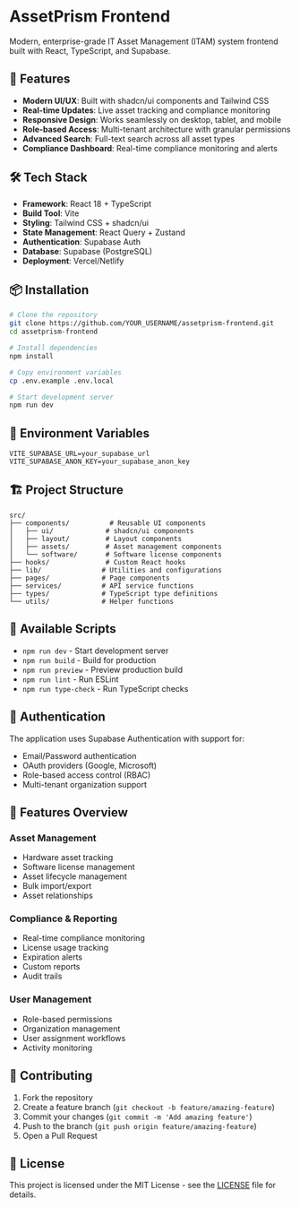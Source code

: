# AssetPrism Frontend

Modern, enterprise-grade IT Asset Management (ITAM) system frontend built with React, TypeScript, and Supabase.

## 🚀 Features

- **Modern UI/UX**: Built with shadcn/ui components and Tailwind CSS
- **Real-time Updates**: Live asset tracking and compliance monitoring
- **Responsive Design**: Works seamlessly on desktop, tablet, and mobile
- **Role-based Access**: Multi-tenant architecture with granular permissions
- **Advanced Search**: Full-text search across all asset types
- **Compliance Dashboard**: Real-time compliance monitoring and alerts

## 🛠 Tech Stack

- **Framework**: React 18 + TypeScript
- **Build Tool**: Vite
- **Styling**: Tailwind CSS + shadcn/ui
- **State Management**: React Query + Zustand
- **Authentication**: Supabase Auth
- **Database**: Supabase (PostgreSQL)
- **Deployment**: Vercel/Netlify

## 📦 Installation

```bash
# Clone the repository
git clone https://github.com/YOUR_USERNAME/assetprism-frontend.git
cd assetprism-frontend

# Install dependencies
npm install

# Copy environment variables
cp .env.example .env.local

# Start development server
npm run dev
```

## 🔧 Environment Variables

```env
VITE_SUPABASE_URL=your_supabase_url
VITE_SUPABASE_ANON_KEY=your_supabase_anon_key
```

## 🏗 Project Structure

```
src/
├── components/          # Reusable UI components
│   ├── ui/             # shadcn/ui components
│   ├── layout/         # Layout components
│   ├── assets/         # Asset management components
│   └── software/       # Software license components
├── hooks/              # Custom React hooks
├── lib/               # Utilities and configurations
├── pages/             # Page components
├── services/          # API service functions
├── types/             # TypeScript type definitions
└── utils/             # Helper functions
```

## 🚦 Available Scripts

- `npm run dev` - Start development server
- `npm run build` - Build for production
- `npm run preview` - Preview production build
- `npm run lint` - Run ESLint
- `npm run type-check` - Run TypeScript checks

## 🔐 Authentication

The application uses Supabase Authentication with support for:
- Email/Password authentication
- OAuth providers (Google, Microsoft)
- Role-based access control (RBAC)
- Multi-tenant organization support

## 📱 Features Overview

### Asset Management
- Hardware asset tracking
- Software license management
- Asset lifecycle management
- Bulk import/export
- Asset relationships

### Compliance & Reporting
- Real-time compliance monitoring
- License usage tracking
- Expiration alerts
- Custom reports
- Audit trails

### User Management
- Role-based permissions
- Organization management
- User assignment workflows
- Activity monitoring

## 🤝 Contributing

1. Fork the repository
2. Create a feature branch (`git checkout -b feature/amazing-feature`)
3. Commit your changes (`git commit -m 'Add amazing feature'`)
4. Push to the branch (`git push origin feature/amazing-feature`)
5. Open a Pull Request

## 📄 License

This project is licensed under the MIT License - see the [LICENSE](LICENSE) file for details.
